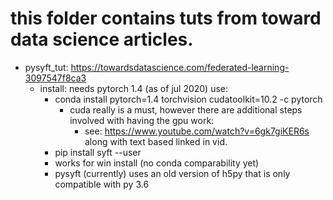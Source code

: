 # this folder contains tuts from toward data science articles.
* pysyft_tut: https://towardsdatascience.com/federated-learning-3097547f8ca3
    * install: needs pytorch 1.4 (as of jul 2020) use: 
        * conda install pytorch=1.4 torchvision cudatoolkit=10.2 -c pytorch
            * cuda really is a must, however there are additional steps involved with having the gpu work:
                * see: https://www.youtube.com/watch?v=6gk7giKER6s along with text based linked in vid.
        * pip install syft --user
        * works for win install (no conda comparability yet)
        * pysyft (currently) uses an old version of h5py that is only compatible with py 3.6